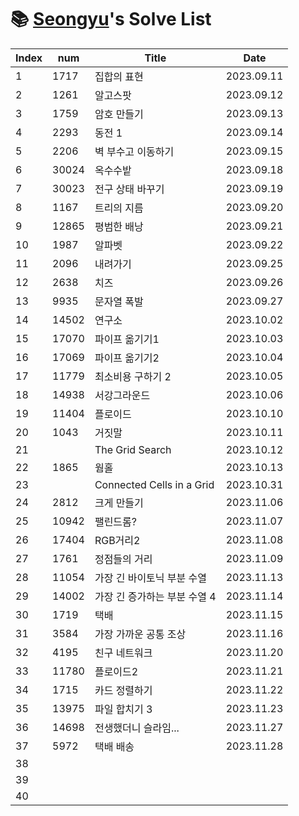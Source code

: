 # 📚 <a href="https://github.com/kimseongyu">Seongyu</a>'s Solve List

| Index | num   | Title                        | Date       |
| ----- | ----- | ---------------------------- | ---------- |
| 1     | 1717  | 집합의 표현                  | 2023.09.11 |
| 2     | 1261  | 알고스팟                     | 2023.09.12 |
| 3     | 1759  | 암호 만들기                  | 2023.09.13 |
| 4     | 2293  | 동전 1                       | 2023.09.14 |
| 5     | 2206  | 벽 부수고 이동하기           | 2023.09.15 |
| 6     | 30024 | 옥수수밭                     | 2023.09.18 |
| 7     | 30023 | 전구 상태 바꾸기             | 2023.09.19 |
| 8     | 1167  | 트리의 지름                  | 2023.09.20 |
| 9     | 12865 | 평범한 배낭                  | 2023.09.21 |
| 10    | 1987  | 알파벳                       | 2023.09.22 |
| 11    | 2096  | 내려가기                     | 2023.09.25 |
| 12    | 2638  | 치즈                         | 2023.09.26 |
| 13    | 9935  | 문자열 폭발                  | 2023.09.27 |
| 14    | 14502 | 연구소                       | 2023.10.02 |
| 15    | 17070 | 파이프 옮기기1               | 2023.10.03 |
| 16    | 17069 | 파이프 옮기기2               | 2023.10.04 |
| 17    | 11779 | 최소비용 구하기 2            | 2023.10.05 |
| 18    | 14938 | 서강그라운드                 | 2023.10.06 |
| 19    | 11404 | 플로이드                     | 2023.10.10 |
| 20    | 1043  | 거짓말                       | 2023.10.11 |
| 21    |       | The Grid Search              | 2023.10.12 |
| 22    | 1865  | 웜홀                         | 2023.10.13 |
| 23    |       | Connected Cells in a Grid    | 2023.10.31 |
| 24    | 2812  | 크게 만들기                  | 2023.11.06 |
| 25    | 10942 | 팰린드롬?                    | 2023.11.07 |
| 26    | 17404 | RGB거리2                     | 2023.11.08 |
| 27    | 1761  | 정점들의 거리                | 2023.11.09 |
| 28    | 11054 | 가장 긴 바이토닉 부분 수열   | 2023.11.13 |
| 29    | 14002 | 가장 긴 증가하는 부분 수열 4 | 2023.11.14 |
| 30    | 1719  | 택배                         | 2023.11.15 |
| 31    | 3584  | 가장 가까운 공통 조상        | 2023.11.16 |
| 32    | 4195  | 친구 네트워크                | 2023.11.20 |
| 33    | 11780 | 플로이드2                    | 2023.11.21 |
| 34    | 1715  | 카드 정렬하기                | 2023.11.22 |
| 35    | 13975 | 파일 합치기 3                | 2023.11.23 |
| 36    | 14698 | 전생했더니 슬라임...         | 2023.11.27 |
| 37    | 5972  | 택배 배송                    | 2023.11.28 |
| 38    |       |                              |            |
| 39    |       |                              |            |
| 40    |       |                              |            |
